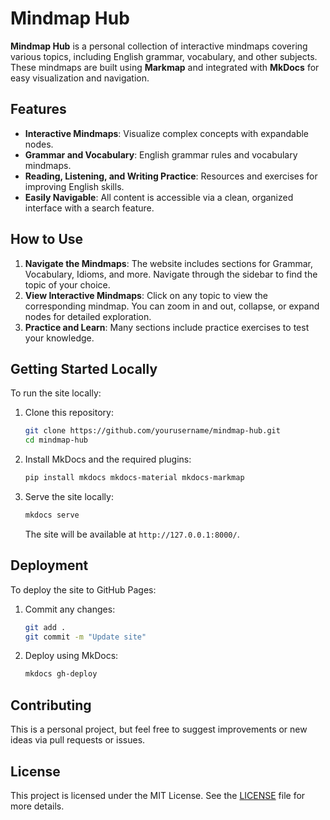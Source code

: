 # Mindmap Hub

**Mindmap Hub** is a personal collection of interactive mindmaps covering various topics, including English grammar, vocabulary, and other subjects. These mindmaps are built using **Markmap** and integrated with **MkDocs** for easy visualization and navigation.

## Features
- **Interactive Mindmaps**: Visualize complex concepts with expandable nodes.
- **Grammar and Vocabulary**: English grammar rules and vocabulary mindmaps.
- **Reading, Listening, and Writing Practice**: Resources and exercises for improving English skills.
- **Easily Navigable**: All content is accessible via a clean, organized interface with a search feature.

## How to Use

1. **Navigate the Mindmaps**: The website includes sections for Grammar, Vocabulary, Idioms, and more. Navigate through the sidebar to find the topic of your choice.
2. **View Interactive Mindmaps**: Click on any topic to view the corresponding mindmap. You can zoom in and out, collapse, or expand nodes for detailed exploration.
3. **Practice and Learn**: Many sections include practice exercises to test your knowledge.

## Getting Started Locally

To run the site locally:

1. Clone this repository:

    ```bash
    git clone https://github.com/yourusername/mindmap-hub.git
    cd mindmap-hub
    ```

2. Install MkDocs and the required plugins:

    ```bash
    pip install mkdocs mkdocs-material mkdocs-markmap
    ```

3. Serve the site locally:

    ```bash
    mkdocs serve
    ```

    The site will be available at `http://127.0.0.1:8000/`.

## Deployment

To deploy the site to GitHub Pages:

1. Commit any changes:

    ```bash
    git add .
    git commit -m "Update site"
    ```

2. Deploy using MkDocs:

    ```bash
    mkdocs gh-deploy
    ```

## Contributing

This is a personal project, but feel free to suggest improvements or new ideas via pull requests or issues.

## License

This project is licensed under the MIT License. See the [LICENSE](LICENSE) file for more details.